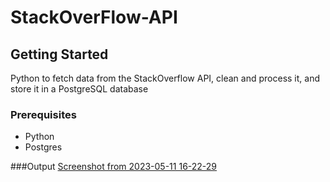 # StackOverFlow-API

## Getting Started

Python to fetch data from the StackOverflow API, clean and process it, and store it in a PostgreSQL database


### Prerequisites

- Python
- Postgres

###Output
[Screenshot from 2023-05-11 16-22-29](https://github.com/ramabhadraiah/StackOverFlow-API/assets/48289674/288f829c-5615-4f0e-bf03-6e086e8e33f8)
